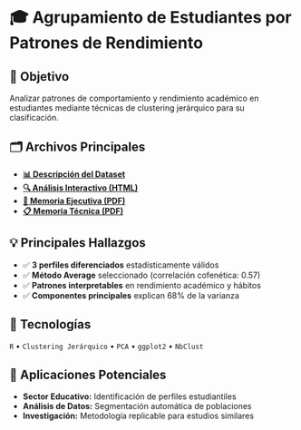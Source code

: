 # 🎓 Agrupamiento de Estudiantes por Patrones de Rendimiento

## 🎯 Objetivo
Analizar patrones de comportamiento y rendimiento académico en estudiantes mediante técnicas de clustering jerárquico para su clasificación.

## 🗂️ Archivos Principales
- **[📊 Descripción del Dataset](./data/README.md)**
- **[🔍 Análisis Interactivo (HTML)](./code/analisis_clustering.html)**
- **[💼 Memoria Ejecutiva (PDF)](./output/memoria-ejecutiva.pdf)**
- **[📋 Memoria Técnica (PDF)](./code/analisis-clustering.pdf)**

## 💡 Principales Hallazgos
- ✅ **3 perfiles diferenciados** estadísticamente válidos  
- ✅ **Método Average** seleccionado (correlación cofenética: 0.57)  
- ✅ **Patrones interpretables** en rendimiento académico y hábitos  
- ✅ **Componentes principales** explican 68% de la varianza  

## 🔧 Tecnologías
`R` • `Clustering Jerárquico` • `PCA` • `ggplot2` • `NbClust`

## 🔗 Aplicaciones Potenciales
- **Sector Educativo:** Identificación de perfiles estudiantiles
- **Análisis de Datos:** Segmentación automática de poblaciones
- **Investigación:** Metodología replicable para estudios similares
